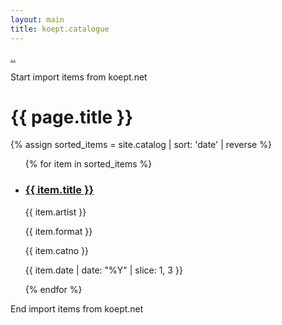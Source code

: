 ```yaml
---
layout: main
title: koept.catalogue
---
```

<p><a href="{{ '/' | relative_url }}">..</a></p>
<p>Start import items from koept.net</p>
<h1>{{ page.title }}</h1>

{% assign sorted_items = site.catalog | sort: 'date' | reverse %}

<ul class="item-grid">
  {% for item in sorted_items %}
    <li class="item" id="{{ item.id }}">
      <div class="item-content">
        <h3 class="title"><a href="{{ site.baseurl }}{{ item.url }}">{{ item.title }}</a></h3>
        <p class="artist">{{ item.artist }}</p>
        <p class="format">{{ item.format }}</p>
        <p class="catno">{{ item.catno }}</p>
        <p class="date">{{ item.date | date: "%Y" | slice: 1, 3 }}</p>
      </div>
    </li>
  {% endfor %}
</ul>
<p>End import items from koept.net</p>
